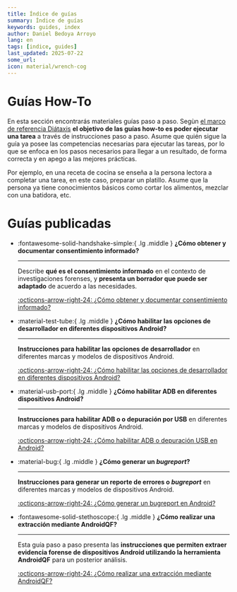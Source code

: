 ```yaml
---
title: Índice de guías
summary: Índice de guías
keywords: guides, index
author: Daniel Bedoya Arroyo
lang: en
tags: [indice, guides]
last_updated: 2025-07-22
some_url:
icon: material/wrench-cog
---
```


# Guías How-To

En esta sección encontrarás materiales guías paso a paso. Segùn [el marco de referencia Diátaxis](https://diataxis.fr) **el objetivo de las guías how-to es poder ejecutar una tarea** a través de instrucciones paso a paso. Asume que quién sigue la guía ya posee las competencias necesarias para ejecutar las tareas, por lo que se enfoca en los pasos necesarios para llegar a un resultado, de forma correcta y en apego a las mejores prácticas. 

Por ejemplo, en una receta de cocina se enseña a la persona lectora a completar una tarea, en este caso, preparar un platillo. Asume que la persona ya tiene conocimientos básicos como cortar los alimentos, mezclar con una batidora, etc. 

# Guías publicadas


<div class="grid cards" markdown>

-   :fontawesome-solid-handshake-simple:{ .lg .middle }      __¿Cómo obtener y documentar consentimiento informado?__

    ---

    Describe **qué es el consentimiento informado** en el contexto de investigaciones forenses, y **presenta un borrador que puede ser adaptado** de acuerdo a las necesidades. 

    [:octicons-arrow-right-24: ¿Cómo obtener y documentar consentimiento informado?](01-how-to-obtain-informed-consent/)


-   :material-test-tube:{ .lg .middle }      __¿Cómo habilitar las opciones de desarrollador en diferentes dispositivos Android?__

    ---

    **Instrucciones para habilitar las opciones de desarrollador** en diferentes marcas y modelos de dispositivos Android.

    [:octicons-arrow-right-24: ¿Cómo habilitar las opciones de desarrollador en diferentes dispositivos Android?](02-how-to-enable-developer-options/)


-   :material-usb-port:{ .lg .middle }      __¿Cómo habilitar ADB en diferentes dispositivos Android?__

    ---

    **Instrucciones para habilitar ADB o o depuración por USB** en diferentes marcas y modelos de dispositivos Android.

    [:octicons-arrow-right-24: ¿Cómo habilitar ADB o depuración USB en Android?](03-how-to-enable-adb/)


-   :material-bug:{ .lg .middle }      __¿Cómo generar un _bugreport_?__

    ---

    **Instrucciones para generar un reporte de errores o _bugreport_** en diferentes marcas y modelos de dispositivos Android.

    [:octicons-arrow-right-24: ¿Cómo generar un bugreport en Android?](05-how-to-extract-bugreport/)


-   :fontawesome-solid-stethoscope:{ .lg .middle }      __¿Cómo realizar una extracción mediante AndroidQF?__

    ---

    Esta guía paso a paso presenta las **instrucciones que permiten extraer evidencia forense de dispositivos Android utilizando la herramienta AndroidQF** para un posterior análisis.

    [:octicons-arrow-right-24: ¿Cómo realizar una extracción mediante AndroidQF?](04-how-to-extract-with-androidqf/)



</div>
